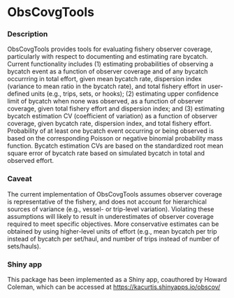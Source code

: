 ObsCovgTools
==================================


### Description

ObsCovgTools provides tools for evaluating fishery observer coverage, 
particularly with respect to documenting and estimating rare bycatch. Current 
functionality includes (1) estimating probabilities of observing a bycatch event 
as a function of observer coverage and of any bycatch occurrring in total
effort, given mean bycatch rate, dispersion index (variance to mean ratio in the 
bycatch rate), and total fishery effort in user-defined units (e.g., trips, 
sets, or hooks); (2) estimating upper confidence limit of bycatch when none was 
observed, as a function of observer coverage, given total fishery effort and 
dispersion index; and (3) estimating bycatch estimation CV (coefficient of 
variation) as a function of observer coverage, given bycatch rate, dispersion 
index, and total fishery effort. Probability of at least one 
bycatch event occurring or being observed is based on the corresponding Poisson 
or negative binomial probability mass function. Bycatch estimation CVs are based 
on the standardized root mean square error of bycatch rate based on simulated 
bycatch in total and observed effort.


### Caveat

The current implementation of ObsCovgTools assumes observer coverage is 
representative of the fishery, and does not account for hierarchical sources of 
variance (e.g., vessel- or trip-level variation). Violating these assumptions 
will likely to result in underestimates of observer coverage required to meet 
specific objectives. More conservative estimates can be obtained by using 
higher-level units of effort (e.g., mean bycatch per trip instead of bycatch 
per set/haul, and number of trips instead of number of sets/hauls). 


### Shiny app

This package has been implemented as a Shiny app, coauthored by Howard Coleman,
which can be accessed at https://kacurtis.shinyapps.io/obscov/

